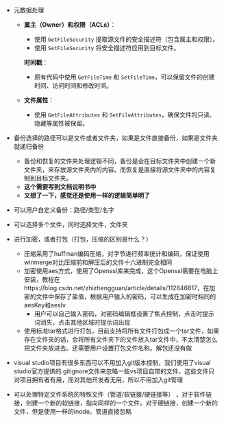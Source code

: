 - 元数据处理

  - **属主（Owner）和权限（ACLs）**：

    - 使用 `GetFileSecurity` 提取源文件的安全描述符（包含属主和权限）。
    - 使用 `SetFileSecurity` 将安全描述符应用到目标文件。

    **时间戳**：

    - 原有代码中使用 `GetFileTime` 和 `SetFileTime`，可以保留文件的创建时间、访问时间和修改时间。

  - **文件属性**：
    - 使用 `GetFileAttributes` 和 `SetFileAttributes`，确保文件的只读、隐藏等属性被保留。
- 备份选择的路径可以是文件或者文件夹，如果是文件直接备份，如果是文件夹就递归备份
  - 备份和恢复的文件夹处理逻辑不同，备份是会在目标文件夹中创建一个新文件夹，来存放源文件夹内的内容。而恢复是直接将源文件夹中的内容复制到目标文件夹。
  - **这个需要写到文档说明书中**
  - **又想了一下，感觉还是使用一样的逻辑简单明了**

- 可以用户自定义备份：路径/类型/名字

- 可以选择多个文件，同时选择文件，文件夹
- 进行加密，或者打包（打包，压缩的区别是什么？）

  - 压缩采用了huffman编码压缩，对字节进行频率统计和编码，保证使用winmerge对比压缩前和解压后的文件十六进制完全相同
  - 加密使用aes方式，使用了Openssl库来完成，这个Openssl需要在电脑上安装，教程在https://blog.csdn.net/zhizhengguan/article/details/112846817，在加密的文件中保存了盐值，根据用户输入的密码，可以生成在加密时相同的aesKey和aesIv
    - 用户可以自己输入密码，对密码编辑框设置了焦点控制，点击时提示词消失，点击其他区域时提示词出现
  - 使用标准tar格式进行打包，目前支持将所有文件打包成一个tar文件，如果存在文件夹的话，会将所有文件夹下的文件放入tar文件中，不太清楚怎么把文件夹放进去。还需要用户设置打包文件名称。解包还没有做
- visual studio项目有很多东西可以不用加入git版本控制，我们使用了visual studio官方提供的.gitignore文件来忽略一些vs项目自带的文件，这些文件只对项目拥有者有用，而对其他开发者无用，所以不用加入git管理
- 可以处理特定文件系统的特殊文件（管道/软链接/硬链接等）  ，对于软件链接，创建一个新的软链接，指向同样的一个文件。对于硬链接，创建一个新的文件，但是使用一样的inode。管道直接忽略 